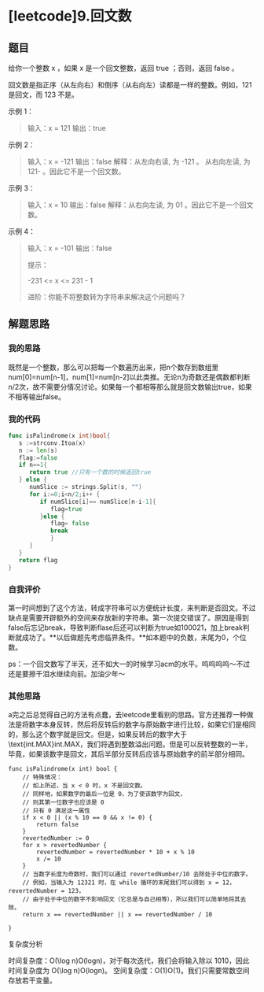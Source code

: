 # [leetcode]9.回文数

## 题目

给你一个整数 x ，如果 x 是一个回文整数，返回 true ；否则，返回 false 。

回文数是指正序（从左向右）和倒序（从右向左）读都是一样的整数。例如，121 是回文，而 123 不是。

示例 1：

> 输入：x = 121
> 输出：true

示例 2：

> 输入：x = -121
> 输出：false
> 解释：从左向右读, 为 -121 。 从右向左读, 为 121- 。因此它不是一个回文数。

示例 3：

> 输入：x = 10
> 输出：false
> 解释：从右向左读, 为 01 。因此它不是一个回文数。

示例 4：

> 输入：x = -101
> 输出：false
>
>
> 提示：
>
> -231 <= x <= 231 - 1
>
>
> 进阶：你能不将整数转为字符串来解决这个问题吗？
>

## 解题思路

### 我的思路

既然是一个整数，那么可以把每一个数遍历出来，把n个数存到数组里num[0]=num[n-1]，num[1]=num[n-2]以此类推。无论n为奇数还是偶数都判断n/2次，故不需要分情况讨论。如果每一个都相等那么就是回文数输出true，如果不相等输出false。

### 我的代码

```go
func isPalindrome(x int)bool{
   s :=strconv.Itoa(x)
   n := len(s)
   flag:=false
   if n==1{
      return true //只有一个数的时候返回true
   } else {
      numSlice := strings.Split(s, "")
      for i:=0;i<n/2;i++ {
         if numSlice[i]== numSlice[n-i-1]{
            flag=true
         }else {
            flag= false
            break
            }
      }
   }
   return flag
}
```

### 自我评价

第一时间想到了这个方法，转成字符串可以方便统计长度，来判断是否回文。不过缺点是需要开辟额外的空间来存放新的字符串。第一次提交错误了。原因是得到false后忘记break，导致判断flase后还可以判断为true如100021，加上break判断就成功了。**以后做题先考虑临界条件。**如本题中的负数，末尾为0，个位数。

ps：一个回文数写了半天，还不如大一的时候学习acm的水平。呜呜呜呜～不过还是要擦干泪水继续向前。加油少年～

### 其他思路

a完之后总觉得自己的方法有点蠢，去leetcode里看别的思路。官方还推荐一种做法是将数字本身反转，然后将反转后的数字与原始数字进行比较，如果它们是相同的，那么这个数字就是回文。但是，如果反转后的数字大于 \text{int.MAX}int.MAX，我们将遇到整数溢出问题。但是可以反转整数的一半，毕竟，如果该数字是回文，其后半部分反转后应该与原始数字的前半部分相同。

```
func isPalindrome(x int) bool {
    // 特殊情况：
    // 如上所述，当 x < 0 时，x 不是回文数。
    // 同样地，如果数字的最后一位是 0，为了使该数字为回文，
    // 则其第一位数字也应该是 0
    // 只有 0 满足这一属性
    if x < 0 || (x % 10 == 0 && x != 0) {
        return false
    }
    revertedNumber := 0
    for x > revertedNumber {
        revertedNumber = revertedNumber * 10 + x % 10
        x /= 10
    }
    // 当数字长度为奇数时，我们可以通过 revertedNumber/10 去除处于中位的数字。
    // 例如，当输入为 12321 时，在 while 循环的末尾我们可以得到 x = 12，revertedNumber = 123，
    // 由于处于中位的数字不影响回文（它总是与自己相等），所以我们可以简单地将其去除。
    return x == revertedNumber || x == revertedNumber / 10

}
```

复杂度分析

时间复杂度：O(\log n)O(logn)，对于每次迭代，我们会将输入除以 1010，因此时间复杂度为 O(\log n)O(logn)。
空间复杂度：O(1)O(1)。我们只需要常数空间存放若干变量。